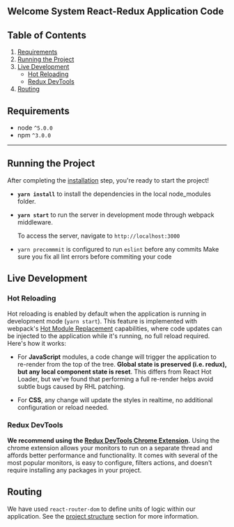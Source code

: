 ## Welcome System React-Redux Application Code

## Table of Contents
1. [Requirements](#requirements)
2. [Running the Project](#running-the-project)
3. [Live Development](#local-development)
    * [Hot Reloading](#hot-reloading)
    * [Redux DevTools](#redux-devtools)
4. [Routing](#routing)

## Requirements
* node `^5.0.0`
* npm `^3.0.0`

____

## Running the Project

After completing the [installation](#installation) step, you're ready to start the project!

+ **`yarn install`** to install the dependencies in the local node_modules folder.

+ **`yarn start`** to run the server in development mode through webpack middleware.

  To access the server, navigate to `http://localhost:3000`

+ `yarn precommmit` is configured to run `eslint` before any commits
  Make sure you fix all lint errors before commiting your code

## Live Development

### Hot Reloading

Hot reloading is enabled by default when the application is running in development mode (`yarn start`). This feature is implemented with webpack's [Hot Module Replacement](https://webpack.github.io/docs/hot-module-replacement.html) capabilities, where code updates can be injected to the application while it's running, no full reload required. Here's how it works:

* For **JavaScript** modules, a code change will trigger the application to re-render from the top of the tree. **Global state is preserved (i.e. redux), but any local component state is reset**. This differs from React Hot Loader, but we've found that performing a full re-render helps avoid subtle bugs caused by RHL patching.

* For **CSS**, any change will update the styles in realtime, no additional configuration or reload needed.

### Redux DevTools

**We recommend using the [Redux DevTools Chrome Extension](https://chrome.google.com/webstore/detail/redux-devtools/lmhkpmbekcpmknklioeibfkpmmfibljd).**
Using the chrome extension allows your monitors to run on a separate thread and affords better performance and functionality. It comes with several of the most popular monitors, is easy to configure, filters actions, and doesn't require installing any packages in your project.

## Routing
We have used `react-router-dom` to define units of logic within our application. See the [project structure](#project-structure) section for more information.
